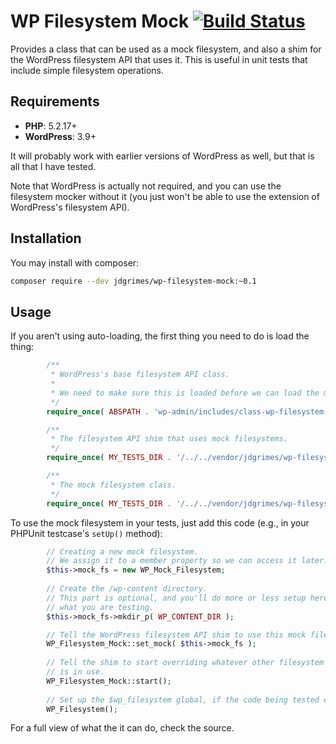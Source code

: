 # WP Filesystem Mock [![Build Status](https://travis-ci.org/JDGrimes/wp-filesystem-mock.svg?branch=master)](https://travis-ci.org/JDGrimes/wp-filesystem-mock)

Provides a class that can be used as a mock filesystem, and also a shim for the 
WordPress filesystem API that uses it. This is useful in unit tests that include
simple filesystem operations.

## Requirements

- **PHP**: 5.2.17+
- **WordPress**: 3.9+

It will probably work with earlier versions of WordPress as well, but that is all 
that I have tested.

Note that WordPress is actually not required, and you can use the filesystem mocker
without it (you just won't be able to use the extension of WordPress's filesystem
API).

## Installation

You may install with composer:

```bash
composer require --dev jdgrimes/wp-filesystem-mock:~0.1
```

## Usage

If you aren't using auto-loading, the first thing you need to do is load the thing:

```php
		/**
		 * WordPress's base filesystem API class.
		 *
		 * We need to make sure this is loaded before we can load the mock.
		 */
		require_once( ABSPATH . 'wp-admin/includes/class-wp-filesystem-base.php' );

		/**
		 * The filesystem API shim that uses mock filesystems.
		 */
		require_once( MY_TESTS_DIR . '/../../vendor/jdgrimes/wp-filesystem-mock/src/wp-filesystem-mock.php' );

		/**
		 * The mock filesystem class.
		 */
		require_once( MY_TESTS_DIR . '/../../vendor/jdgrimes/wp-filesystem-mock/src/wp-mock-filesystem.php' );

```

To use the mock filesystem in your tests, just add this code (e.g., in your PHPUnit
testcase's `setUp()` method):

```php
		// Creating a new mock filesystem.
		// We assign it to a member property so we can access it later.
		$this->mock_fs = new WP_Mock_Filesystem;
		
		// Create the /wp-content directory.
		// This part is optional, and you'll do more or less setup here depending on
		// what you are testing.
		$this->mock_fs->mkdir_p( WP_CONTENT_DIR );

		// Tell the WordPress filesystem API shim to use this mock filesystem.
		WP_Filesystem_Mock::set_mock( $this->mock_fs );
		
		// Tell the shim to start overriding whatever other filesystem access method
		// is in use.
		WP_Filesystem_Mock::start();
	
		// Set up the $wp_filesystem global, if the code being tested doesn't do this.
		WP_Filesystem();
```

For a full view of what the it can do, check the source.
